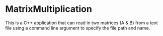 # MatrixMultiplication
This is a C++ application that can read in two matrices (A & B) from a text file using a command 
line argument to specify the file path and name.
